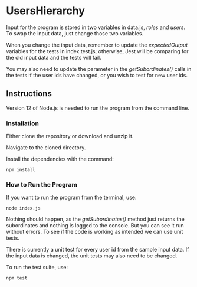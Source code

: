# UsersHierarchy

Input for the program is stored in two variables in data.js, _roles_ and _users_. To swap the input data, just change those two variables.

When you change the input data, remember to update the _expectedOutput_ variables for the tests in index.test.js; otherwise, Jest will be comparing for the old input data and the tests will fail.

You may also need to update the parameter in the _getSubordinates()_ calls in the tests if the user ids have changed, or you wish to test for new user ids.

## Instructions

Version 12 of Node.js is needed to run the program from the command line.

### Installation

Either clone the repository or download and unzip it.

Navigate to the cloned directory.

Install the dependencies with the command:

`npm install`

### How to Run the Program

If you want to run the program from the terminal, use:

`node index.js`

Nothing should happen, as the _getSubordinates()_ method just returns the subordinates and nothing is logged to the console. But you can see it run without errors. To see if the code is working as intended we can use unit tests.

There is currently a unit test for every user id from the sample input data. If the input data is changed, the unit tests may also need to be changed.

To run the test suite, use:

`npm test`
